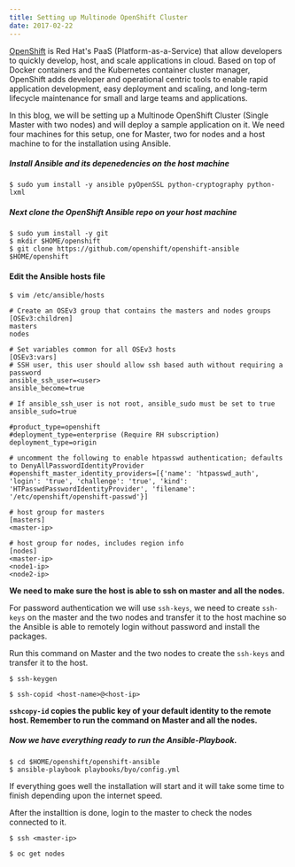 ```yaml
---
title: Setting up Multinode OpenShift Cluster
date: 2017-02-22
---
```


[OpenShift](https://www.openshift.org) is Red Hat's PaaS (Platform-as-a-Service) that allow developers to quickly develop, host, and scale applications in cloud.
Based on top of Docker containers and the Kubernetes container cluster manager, OpenShift adds developer and operational centric tools to enable rapid application development, easy deployment and scaling, and long-term lifecycle maintenance for small and large teams and applications.

In this blog, we will be setting up a Multinode OpenShift Cluster (Single Master with two nodes) and will deploy a sample application on it.
We need four machines for this setup, one for Master, two for nodes and a host machine to for the installation using Ansible.

##### Install Ansible and its depenedencies  on the host machine  

`$ sudo yum install -y ansible pyOpenSSL python-cryptography python-lxml`

##### Next clone the OpenShift Ansible repo on your host machine

```
$ sudo yum install -y git
$ mkdir $HOME/openshift
$ git clone https://github.com/openshift/openshift-ansible $HOME/openshift
```  

#### Edit the Ansible hosts file

`$ vim /etc/ansible/hosts`

```
# Create an OSEv3 group that contains the masters and nodes groups
[OSEv3:children]
masters
nodes

# Set variables common for all OSEv3 hosts
[OSEv3:vars]
# SSH user, this user should allow ssh based auth without requiring a password
ansible_ssh_user=<user>
ansible_become=true

# If ansible_ssh_user is not root, ansible_sudo must be set to true
ansible_sudo=true

#product_type=openshift
#deployment_type=enterprise (Require RH subscription)
deployment_type=origin

# uncomment the following to enable htpasswd authentication; defaults to DenyAllPasswordIdentityProvider
#openshift_master_identity_providers=[{'name': 'htpasswd_auth', 'login': 'true', 'challenge': 'true', 'kind': 'HTPasswdPasswordIdentityProvider', 'filename': '/etc/openshift/openshift-passwd'}]

# host group for masters
[masters]
<master-ip>

# host group for nodes, includes region info
[nodes]
<master-ip>
<node1-ip>
<node2-ip>
```

**We need to make sure the host is able to ssh on master and all the nodes.**

For password authentication we will use `ssh-keys`, we need to create `ssh-keys` on the master and the two nodes and transfer it to the host machine so the Ansible is able to remotely login without password and install the packages.

Run this command on Master and the two nodes to create the `ssh-keys` and transfer it to the host.

`$ ssh-keygen` 

`$ ssh-copid <host-name>@<host-ip>`

**`sshcopy-id` copies the public key of your default identity to the remote host. Remember to run the command on Master and all the nodes.**

##### Now we have everything ready to run the Ansible-Playbook.

```
$ cd $HOME/openshift/openshift-ansible
$ ansible-playbook playbooks/byo/config.yml
```

If everything goes well the installation will start and it will take some time to finish depending upon the internet speed.

After the installtion is done, login to the master to check the nodes connected to it.

`$ ssh <master-ip>`

`$ oc get nodes`
